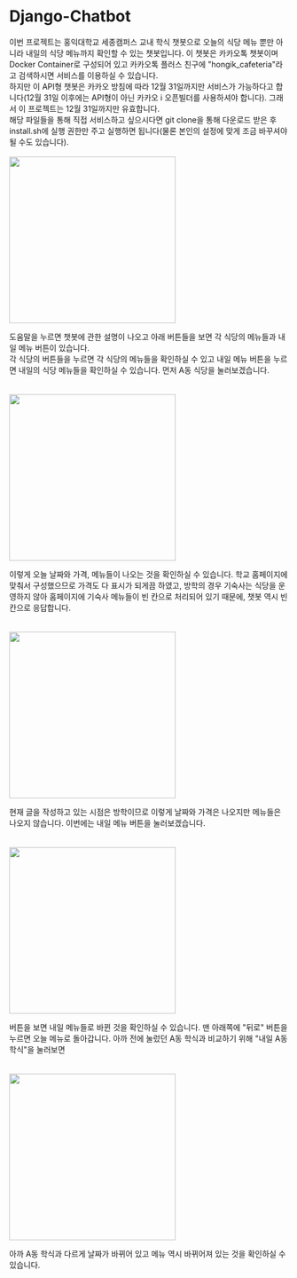 # Django-Chatbot
이번 프로젝트는 홍익대학교 세종캠퍼스 교내 학식 챗봇으로 오늘의 식당 메뉴 뿐만 아니라 내일의 식당 메뉴까지 확인할 수 있는 챗봇입니다. 이 챗봇은 카카오톡 챗봇이며 Docker Container로 구성되어 있고 카카오톡 플러스 친구에 "hongik_cafeteria"라고 검색하시면 서비스를 이용하실 수 있습니다. <br>하지만 이 API형 챗봇은 카카오 방침에 따라 12월 31일까지만 서비스가 가능하다고 합니다(12월 31일 이후에는 API형이 아닌 카카오 i 오픈빌더를 사용하셔야 합니다). 그래서 이 프로젝트는 12월 31일까지만 유효합니다. <br>해당 파일들을 통해 직접 서비스하고 싶으시다면 git clone을 통해 다운로드 받은 후 install.sh에 실행 권한만 주고 실행하면 됩니다(물론 본인의 설정에 맞게 조금 바꾸셔야 될 수도 있습니다). <br><br>
<img src="https://github.com/P00HP00H/P00HP00H.github.io/blob/master/img/hello1/24.jpg?raw=true" width="300px">

도움말을 누르면 챗봇에 관한 설명이 나오고 아래 버튼들을 보면 각 식당의 메뉴들과 내일 메뉴 버튼이 있습니다.<br>각 식당의 버튼들을 누르면 각 식당의 메뉴들을 확인하실 수 있고 내일 메뉴 버튼을 누르면 내일의 식당 메뉴들을 확인하실 수 있습니다. 먼저 A동 식당을 눌러보겠습니다.<br><br><br>
<img src="https://github.com/P00HP00H/P00HP00H.github.io/blob/master/img/hello1/25.jpg?raw=true" width="300px">

이렇게 오늘 날짜와 가격, 메뉴들이 나오는 것을 확인하실 수 있습니다. 학교 홈페이지에 맞춰서 구성했으므로 가격도 다 표시가 되게끔 하였고, 방학의 경우 기숙사는 식당을 운영하지 않아 홈페이지에 기숙사 메뉴들이 빈 칸으로 처리되어 있기 때문에, 챗봇 역시 빈 칸으로 응답합니다.<br><br><br>
<img src="https://github.com/P00HP00H/P00HP00H.github.io/blob/master/img/hello1/26.jpg?raw=true" width="300px">

현재 글을 작성하고 있는 시점은 방학이므로 이렇게 날짜와 가격은 나오지만 메뉴들은 나오지 않습니다. 이번에는 내일 메뉴 버튼을 눌러보겠습니다.<br><br><br>
<img src="https://github.com/P00HP00H/P00HP00H.github.io/blob/master/img/hello1/27.jpg?raw=true" width="300px">

버튼을 보면 내일 메뉴들로 바뀐 것을 확인하실 수 있습니다. 맨 아래쪽에 "뒤로" 버튼을 누르면 오늘 메뉴로 돌아갑니다. 아까 전에 눌렀던 A동 학식과 비교하기 위해 "내일 A동 학식"을 눌러보면<br><br><br>
<img src="https://github.com/P00HP00H/P00HP00H.github.io/blob/master/img/hello1/28.jpg?raw=true" width="300px">

아까 A동 학식과 다르게 날짜가 바뀌어 있고 메뉴 역시 바뀌어져 있는 것을 확인하실 수 있습니다.
